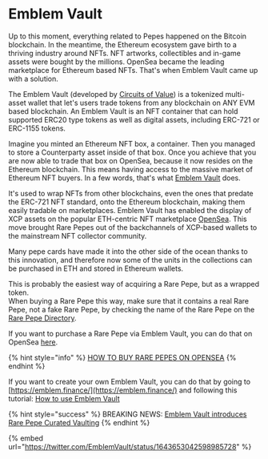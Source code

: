# Emblem Vault

Up to this moment, everything related to Pepes happened on the Bitcoin blockchain. In the meantime, the Ethereum ecosystem gave birth to a thriving industry around NFTs. NFT artworks, collectibles and in-game assets were bought by the millions. OpenSea became the leading marketplace for Ethereum based NFTs. That's when Emblem Vault came up with a solution.

The Emblem Vault (developed by [Circuits of Value](https://circuitsofvalue.com/)) is a tokenized multi-asset wallet that let's users trade tokens from any blockchain on ANY EVM based blockchain. An Emblem Vault is an NFT container that can hold supported ERC20 type tokens as well as digital assets, including ERC-721 or ERC-1155 tokens.

Imagine you minted an Ethereum NFT box, a container. Then you managed to store a Counterparty asset inside of that box. Once you achieve that you are now able to trade that box on OpenSea, because it now resides on the Ethereum blockchain. This means having access to the massive market of Ethereum NFT buyers. In a few words, that's what [Emblem Vault](https://opensea.io/collection/emblem-vault) does.

It's used to wrap NFTs from other blockchains, even the ones that predate the ERC-721 NFT standard, onto the Ethereum blockchain, making them easily tradable on marketplaces. Emblem Vault has enabled the display of XCP assets on the popular ETH-centric NFT marketplace [OpenSea](http://www.opensea.io). This move brought Rare Pepes out of the backchannels of XCP-based wallets to the mainstream NFT collector community.

Many pepe cards have made it into the other side of the ocean thanks to this innovation, and therefore now some of the units in the collections can be purchased in ETH and stored in Ethereum wallets.

This is probably the easiest way of acquiring a Rare Pepe, but as a wrapped token.\
When buying a Rare Pepe this way, make sure that it contains a real Rare Pepe, not a fake Rare Pepe, by checking the name of the Rare Pepe on the [Rare Pepe Directory](http://rarepepedirectory.com/).

If you want to purchase a Rare Pepe via Emblem Vault, you can do that on OpenSea [here](https://opensea.io/collection/rare-pepe-curated).

{% hint style="info" %}
[HOW TO BUY RARE PEPES ON OPENSEA](https://twitter.com/EmblemVault/status/1654556258786226176?s=20)
{% endhint %}

If you want to create your own Emblem Vault, you can do that by going to [https://emblem.finance/](https://emblem.finance/) and following this tutorial: [How to use Emblem Vault](https://desktopcommando.medium.com/how-to-use-emblemvault-14ba241ca42a)

{% hint style="success" %}
BREAKING NEWS: [Emblem Vault introduces Rare Pepe Curated Vaulting](../../pepe-news-outlet/#emblem-vault-introduces-rare-pepe-curated-vaulting)
{% endhint %}

{% embed url="https://twitter.com/EmblemVault/status/1643653042598985728" %}

